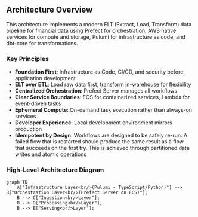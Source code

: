 ## Architecture Overview

This architecture implements a modern ELT (Extract, Load, Transform) data pipeline for financial data using Prefect for orchestration, AWS native services for compute and storage, Pulumi for infrastructure as code, and dbt-core for transformations.

### Key Principles

- **Foundation First**: Infrastructure as Code, CI/CD, and security before application development
- **ELT over ETL**: Load raw data first, transform in-warehouse for flexibility
- **Centralized Orchestration**: Prefect Server manages all workflows
- **Clear Service Boundaries**: ECS for containerized services, Lambda for event-driven tasks
- **Ephemeral Compute**: On-demand task execution rather than always-on services
- **Developer Experience**: Local development environment mirrors production
- **Idempotent by Design**: Workflows are designed to be safely re-run. A failed flow that is restarted should produce the same result as a flow that succeeds on the first try. This is achieved through partitioned data writes and atomic operations

### High-Level Architecture Diagram

```mermaid
graph TD
    A["Infrastructure Layer<br/>(Pulumi - TypeScript/Python)"] --> B["Orchestration Layer<br/>(Prefect Server on ECS)"];
    B --> C["Ingestion<br/>Layer"];
    B --> D["Processing<br/>Layer"];
    B --> E["Serving<br/>Layer"];
```
